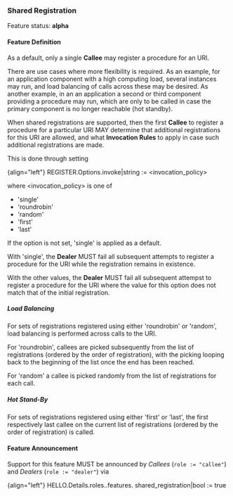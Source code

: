 ### Shared Registration

Feature status: **alpha**

#### Feature Definition

As a default, only a single **Callee** may register a procedure for an URI.

There are use cases where more flexibility is required. As an example, for an application component with a high computing load, several instances may run, and load balancing of calls across these may be desired. As another example, in an an application a second or third component providing a procedure may run, which are only to be called in case the primary component is no longer reachable (hot standby).

When shared registrations are supported, then the first **Callee** to register a procedure for a particular URI MAY determine that additional registrations for this URI are allowed, and what **Invocation Rules** to apply in case such additional registrations are made.

This is done through setting

{align="left"}
        REGISTER.Options.invoke|string := <invocation_policy>

where <invocation_policy> is one of

* 'single'
* 'roundrobin'
* 'random'
* 'first'
* 'last'

If the option is not set, 'single' is applied as a default.

With 'single', the **Dealer** MUST fail all subsequent attempts to register a procedure for the URI while the registration remains in existence.

With the other values, the **Dealer** MUST fail all subsequent attempst to register a procedure for the URI where the value for this option does not match that of the initial registration. 

##### Load Balancing

For sets of registrations registered using either 'roundrobin' or 'random', load balancing is performed across calls to the URI. 

For 'roundrobin', callees are picked subsequently from the list of registrations (ordered by the order of registration), with the picking looping back to the beginning of the list once the end has been reached.

For 'random' a callee is picked randomly from the list of registrations for each call.

##### Hot Stand-By

For sets of registrations registered using either 'first' or 'last', the first respectively last callee on the current list of registrations (ordered by the order of registration) is called. 




#### Feature Announcement

Support for this feature MUST be announced by *Callees* (`role := "callee"`) and *Dealers* (`role := "dealer"`) via

{align="left"}
        HELLO.Details.roles.<role>.features.
            shared_registration|bool := true
